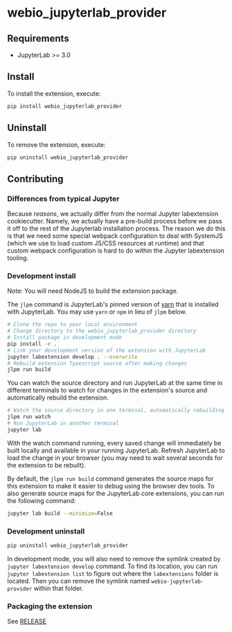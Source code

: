 # webio_jupyterlab_provider

## Requirements

* JupyterLab >= 3.0

## Install

To install the extension, execute:

```bash
pip install webio_jupyterlab_provider
```

## Uninstall

To remove the extension, execute:

```bash
pip uninstall webio_jupyterlab_provider
```


## Contributing

### Differences from typical Jupyter
Because *reasons*, we actually differ from the normal Jupyter labextension cookiecutter.
Namely, we actually have a pre-build process before we pass it off to the rest of the
Jupyterlab installation process. The reason we do this is that we need some special
webpack configuration to deal with SystemJS (which we use to load custom JS/CSS resources
at runtime) and that custom webpack configuration is hard to do within the Jupyter
labextension tooling.

### Development install

Note: You will need NodeJS to build the extension package.

The `jlpm` command is JupyterLab's pinned version of
[yarn](https://yarnpkg.com/) that is installed with JupyterLab. You may use
`yarn` or `npm` in lieu of `jlpm` below.

```bash
# Clone the repo to your local environment
# Change directory to the webio_jupyterlab_provider directory
# Install package in development mode
pip install -e .
# Link your development version of the extension with JupyterLab
jupyter labextension develop . --overwrite
# Rebuild extension Typescript source after making changes
jlpm run build
```

You can watch the source directory and run JupyterLab at the same time in different terminals to watch for changes in the extension's source and automatically rebuild the extension.

```bash
# Watch the source directory in one terminal, automatically rebuilding when needed
jlpm run watch
# Run JupyterLab in another terminal
jupyter lab
```

With the watch command running, every saved change will immediately be built locally and available in your running JupyterLab. Refresh JupyterLab to load the change in your browser (you may need to wait several seconds for the extension to be rebuilt).

By default, the `jlpm run build` command generates the source maps for this extension to make it easier to debug using the browser dev tools. To also generate source maps for the JupyterLab core extensions, you can run the following command:

```bash
jupyter lab build --minimize=False
```

### Development uninstall

```bash
pip uninstall webio_jupyterlab_provider
```

In development mode, you will also need to remove the symlink created by `jupyter labextension develop`
command. To find its location, you can run `jupyter labextension list` to figure out where the `labextensions`
folder is located. Then you can remove the symlink named `webio-jupyterlab-provider` within that folder.

### Packaging the extension

See [RELEASE](RELEASE.md)
